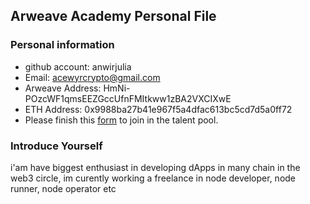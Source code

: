 ## Arweave Academy Personal File

### Personal information

- github account: anwirjulia
- Email: acewyrcrypto@gmail.com
- Arweave Address: HmNi-POzcWF1qmsEEZGccUfnFMItkww1zBA2VXCIXwE
- ETH Address: 0x9988ba27b41e967f5a4dfac613bc5cd7d5a0ff72
- Please finish this [form](https://docs.google.com/forms/d/e/1FAIpQLSfWA5fIIcBgmRppm3jNz5vmf9Mai_QMVil-2pO4r7YKn_Zhtw/viewform?usp=sf_link) to join in the talent pool.

### Introduce Yourself
 i'am have biggest enthusiast in developing dApps in many chain in the web3 circle, im curently working a freelance in node developer, node runner, node operator etc

